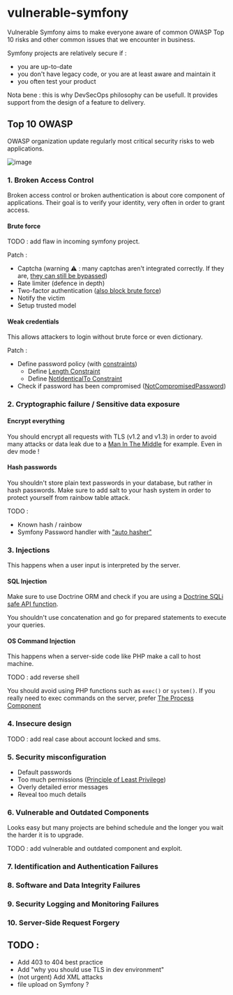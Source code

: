 # vulnerable-symfony

Vulnerable Symfony aims to make everyone aware of common OWASP Top 10 risks and other common issues that we encounter in business.

Symfony projects are relatively secure if : 

- you are up-to-date
- you don't have legacy code, or you are at least aware and maintain it
- you often test your product

Nota bene : this is why DevSecOps philosophy can be usefull. It provides support from the design of a feature to delivery.

## Top 10 OWASP

OWASP organization update regularly most critical security risks to web applications.

![image](https://user-images.githubusercontent.com/32579584/222953149-f45f4937-b01b-4902-be77-a13deb4c0380.png)

### 1. Broken Access Control

Broken access control or broken authentication is about core component of applications. Their goal is to verify your identity, very often in order to grant access.

#### Brute force

TODO : add flaw in incoming symfony project.

Patch : 
- Captcha (warning ⚠ : many captchas aren't integrated correctly. If they are, [they can still be bypassed](https://www.youtube.com/watch?app=desktop&v=1CeUu8j7xsQ&ab_channel=Underscore_))
- Rate limiter (defence in depth)
- Two-factor authentication ([also block brute force](https://symfony.com/bundles/SchebTwoFactorBundle/6.x/brute_force_protection.html#2-block-authentication))
- Notify the victim 
- Setup trusted model

#### Weak credentials

This allows attackers to login without brute force or even dictionary.

Patch : 
- Define password policy (with [constraints](https://symfony.com/doc/current/reference/constraints.html))
  - Define [Length Constraint](https://symfony.com/doc/current/reference/constraints/Length.html)
  - Define [NotIdenticalTo Constraint](https://symfony.com/doc/current/reference/constraints/NotIdenticalTo.html)
- Check if password has been compromised ([NotCompromisedPassword](https://symfony.com/doc/current/reference/constraints/NotCompromisedPassword.html))

### 2. Cryptographic failure / Sensitive data exposure

#### Encrypt everything

You should encrypt all requests with TLS (v1.2 and v1.3) in order to avoid many attacks or data leak due to a [Man In The Middle](https://en.wikipedia.org/wiki/Man-in-the-middle_attack) for example. Even in dev mode !

#### Hash passwords

You shouldn't store plain text passwords in your database, but rather in hash passwords. 
Make sure to add salt to your hash system in order to protect yourself from rainbow table attack.

TODO : 
- Known hash / rainbow 
- Symfony Password handler with ["auto hasher"](https://symfony.com/doc/current/security/passwords.html#the-auto-hasher)

### 3. Injections 

This happens when a user input is interpreted by the server.

#### SQL Injection

Make sure to use Doctrine ORM and check if you are using a [Doctrine SQLi safe API function](https://www.doctrine-project.org/projects/doctrine-dbal/en/current/reference/security.html). 

You shouldn't use concatenation and go for prepared statements to execute your queries.

#### OS Command Injection

This happens when a server-side code like PHP make a call to host machine.

TODO : add reverse shell

You should avoid using PHP functions such as `exec()` or `system()`.
If you really need to exec commands on the server, prefer [The Process Component](https://symfony.com/doc/current/components/process.html)

### 4. Insecure design

TODO : add real case about account locked and sms.

### 5. Security misconfiguration

- Default passwords
- Too much permissions ([Principle of Least Privilege](https://en.wikipedia.org/wiki/Principle_of_least_privilege))
- Overly detailed error messages
- Reveal too much details

### 6. Vulnerable and Outdated Components

Looks easy but many projects are behind schedule and the longer you wait the harder it is to upgrade.

TODO : add vulnerable and outdated component and exploit.

### 7. Identification and Authentication Failures

### 8. Software and Data Integrity Failures 

### 9. Security Logging and Monitoring Failures

### 10. Server-Side Request Forgery

## TODO :

- Add 403 to 404 best practice
- Add "why you should use TLS in dev environment"
- (not urgent) Add XML attacks 
- file upload on Symfony ?
